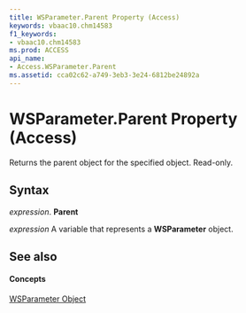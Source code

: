 ```yaml
---
title: WSParameter.Parent Property (Access)
keywords: vbaac10.chm14583
f1_keywords:
- vbaac10.chm14583
ms.prod: ACCESS
api_name:
- Access.WSParameter.Parent
ms.assetid: cca02c62-a749-3eb3-3e24-6812be24892a
---
```



# WSParameter.Parent Property (Access)

Returns the parent object for the specified object. Read-only.


## Syntax

 _expression_. **Parent**

 _expression_ A variable that represents a **WSParameter** object.


## See also


#### Concepts


[WSParameter Object](wsparameter-object-access.md)

